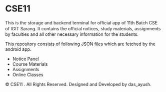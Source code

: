 # CSE11
This is the storage and backend terminal for oﬃcial app of 11th Batch CSE of IGIT Sarang. It contains the oﬃcial notices, study materials, assignments by faculties and all other necessary information for the students.

This repository consists of following JSON files which are fetched by the android app.
- Notice Panel
- Course Materials
- Assignments
- Online Classes

© CSE11 . All Rights Reserved. Designed and Developed by das_ayush.
